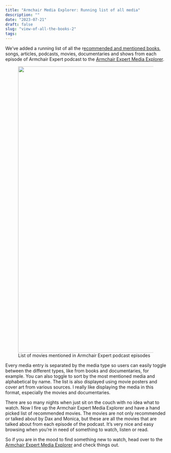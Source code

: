 ```yaml
---
title: "Armchair Media Explorer: Running list of all media"
description: ""
date: "2023-07-21"
draft: false
slug: "view-of-all-the-books-2"
tags:
---
```


<!--kg-card-begin: html--><p>We’ve added a running list of all the r<a href="http://clintmcmahon.com/making-the-armchair-expert-media-explorer/">ecommended and mentioned books</a>, songs, articles, podcasts, movies, documentaries and shows from each episode of Armchair Expert podcast to the <a href="https://armchairmediaexplorer.com">Armchair Expert Media Explorer</a>. </p>
<figure class="kg-card kg-image-card kg-card-hascaption"><img decoding="async" src="http://clintmcmahon.com/content/images/2023/07/bl4c4zxeojcb1.webp" class="kg-image" alt loading="lazy" width="960" height="896" srcset="http://clintmcmahon.com/content/images/2023/07/bl4c4zxeojcb1.webp 600w, http://clintmcmahon.com/content/images/2023/07/bl4c4zxeojcb1.webp 960w" sizes="(min-width: 720px) 720px"><figcaption>List of movies mentioned in Armchair Expert podcast episodes</figcaption></figure>
<p>Every media entry is separated by the media type so users can easily toggle between the different types, like from books and documentaries, for example. You can also toggle to sort by the most mentioned media and alphabetical by name. The list is also displayed using movie posters and cover art from various sources. I really like displaying the media in this format, especially the movies and documentaries. </p>
<p>There are so many nights when just sit on the couch with no idea what to watch. Now I fire up the Armchair Expert Media Explorer and have a hand picked list of recommended movies. The movies are not only recommended or talked about by Dax and Monica, but these are all the movies that are talked about from each episode of the podcast. It&#8217;s very nice and easy browsing when you’re in need of something to watch, listen or read.</p>
<p>So if you are in the mood to find something new to watch, head over to the <a href="https://armchairmediaexplorer.com/media">Armchair Expert Media Explorer</a> and check things out.</p>
<!--kg-card-end: html-->
